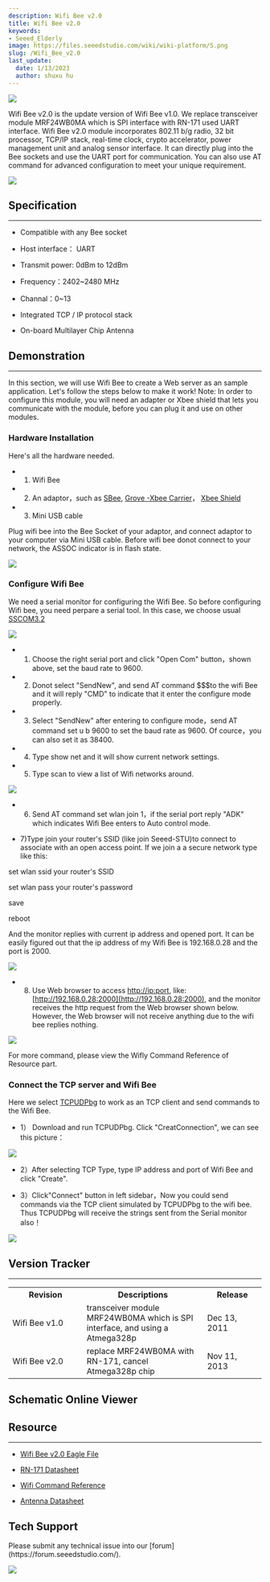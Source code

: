 ```yaml
---
description: Wifi Bee v2.0
title: Wifi Bee v2.0
keywords:
- Seeed_Elderly
image: https://files.seeedstudio.com/wiki/wiki-platform/S.png
slug: /Wifi_Bee_v2.0
last_update:
  date: 1/13/2023
  author: shuxu hu
---
```

![](https://files.seeedstudio.com/wiki/Wifi_Bee_v2.0/img/Wifi_bee_v2_01.jpg)

Wifi Bee v2.0 is the update version of Wifi Bee v1.0. We replace transceiver module MRF24WB0MA which is SPI interface with RN-171 used UART interface. Wifi Bee v2.0 module incorporates 802.11 b/g radio, 32 bit processor, TCP/IP stack, real-time clock, crypto accelerator, power management unit and analog sensor interface. It can directly plug into the Bee sockets and use the UART port for communication. You can also use AT command for advanced configuration to meet your unique requirement.

[![](https://files.seeedstudio.com/wiki/Seeed-WiKi/docs/images/300px-Get_One_Now_Banner-ragular.png)](https://www.seeedstudio.com/Wifi-Bee-v2.0-p-1637.html)

##  Specification
---
*   Compatible with any Bee socket

*   Host interface： UART

*   Transmit power: 0dBm to 12dBm

*   Frequency：2402~2480 MHz

*   Channal：0~13

*   Integrated TCP / IP protocol stack

*   On-board Multilayer Chip Antenna

##  Demonstration
---
In this section, we will use Wifi Bee to create a Web server as an sample application. Let's follow the steps below to make it work!
Note: In order to configure this module, you will need an adapter or Xbee shield that lets you communicate with the module, before you can plug it and use on other modules.

###  Hardware Installation

Here's all the hardware needed.


*   1) Wifi Bee

*   2) An adaptor，such as [SBee](https://www.seeedstudio.com/depot/xbee-shield-v20-p-1375.html?cPath=98_16Uart),  [Grove -Xbee Carrier](https://www.seeedstudio.com/depot/grove-xbee-carrier-p-905.html?cPath=98_16)， [Xbee Shield](https://www.seeedstudio.com/depot/xbee-shield-v20-p-1375.html?cPath=98_16)

*   3) Mini USB cable


Plug wifi bee into the Bee Socket of your adaptor, and connect adaptor to your computer via Mini USB cable. Before wifi bee donot connect to your network, the ASSOC indicator is in flash state.

![](https://files.seeedstudio.com/wiki/Wifi_Bee_v2.0/img/Wifi_Beev2.0.jpg)

###  Configure Wifi Bee

We need a serial monitor for configuring the Wifi Bee. So before configuring Wifi bee, you need perpare a serial tool. In this case, we choose usual [SSCOM3.2](https://files.seeedstudio.com/wiki/Wifi_Bee_v2.0/res/Sscom32E.zip)

![](https://files.seeedstudio.com/wiki/Wifi_Bee_v2.0/img/Serial_Tool.png)

*   1) Choose the right serial port and click "Open Com" button，shown above, set the baud rate to 9600.

*   2) Donot select "SendNew", and send AT command $$$to the wifi Bee and it will reply "CMD" to indicate that it enter the configure mode properly.

*   3) Select "SendNew" after entering to configure mode，send AT command set u b 9600 to set the baud rate as 9600. Of cource，you can also set it as 38400.

*   4) Type show net   and it will show current network settings.

*   5) Type scan  to view a list of Wifi networks around.

![](https://files.seeedstudio.com/wiki/Wifi_Bee_v2.0/img/Serial_Tool_Scan_net.png)

*   6) Send AT command  set wlan join 1，if the serial port reply "ADK" which indicates Wifi Bee enters to Auto control mode.

*   7)Type join your router's SSID (like join Seeed-STU)to connect to associate with an open access point. If we join a a secure network type like this:

set wlan ssid your router's SSID

set wlan pass your router's password

save

reboot

And the monitor replies with current ip address and opened port. It can be easily figured out that the ip address of my Wifi Bee is 192.168.0.28 and the port is 2000.

![](https://files.seeedstudio.com/wiki/Wifi_Bee_v2.0/img/Join_network.png)

*   8) Use Web browser to access [http://ip:port](http://ip:port), like: [http://192.168.0.28:2000](http://192.168.0.28:2000), and the monitor receives the http request from the Web browser shown below. However, the Web browser will not receive anything due to the wifi bee replies nothing.

![](https://files.seeedstudio.com/wiki/Wifi_Bee_v2.0/img/Web_access.png)

For more command, please view the Wifly Command Reference of Resource part.

###  Connect the TCP server and Wifi Bee

Here we select [TCPUDPbg](https://files.seeedstudio.com/wiki/Wifi_Bee_v2.0/res/TCPUDPDbg.zip) to work as an TCP client and send commands to the Wifi Bee.

*   1） Download and run TCPUDPbg. Click "CreatConnection", we can see this picture：

![](https://files.seeedstudio.com/wiki/Wifi_Bee_v2.0/img/TCPUDPTool.png)

*   2）After selecting TCP Type, type IP address and port of Wifi Bee and click "Create".

*   3）Click"Connect" button in left sidebar，Now you could send commands via the TCP client simulated by TCPUDPbg to the wifi bee. Thus TCPUDPbg will receive the strings sent from the Serial monitor also！

![](https://files.seeedstudio.com/wiki/Wifi_Bee_v2.0/img/Communication.png)

##  Version Tracker
---
<table>
<tr>
<th>  Revision
</th>
<th> Descriptions
</th>
<th> Release
</th></tr>
<tr>
<td width="300px"> Wifi Bee v1.0
</td>
<td width="500px"> transceiver module MRF24WB0MA which is SPI interface, and using a Atmega328p
</td>
<td width="200px"> Dec 13, 2011
</td></tr>
<tr>
<td width="300px"> Wifi Bee v2.0
</td>
<td width="500px"> replace MRF24WB0MA with RN-171, cancel Atmega328p chip
</td>
<td width="200px"> Nov 11, 2013
</td></tr></table>


## Schematic Online Viewer

<div className="altium-ecad-viewer" data-project-src="https://files.seeedstudio.com/wiki/Wifi_Bee_v2.0/res/Wifi_Bee_v2.0_Eagle_File.zip" style={{borderRadius: '0px 0px 4px 4px', height: 500, borderStyle: 'solid', borderWidth: 1, borderColor: 'rgb(241, 241, 241)', overflow: 'hidden', maxWidth: 1280, maxHeight: 700, boxSizing: 'border-box'}}>
</div>


##  Resource
---
*   [Wifi Bee v2.0 Eagle File](https://files.seeedstudio.com/wiki/Wifi_Bee_v2.0/res/Wifi_Bee_v2.0_Eagle_File.zip)

*   [RN-171 Datasheet](https://files.seeedstudio.com/wiki/Wifi_Bee_v2.0/res/WiFly-RN-171.pdf)

*   [Wifi Command Reference](https://files.seeedstudio.com/wiki/Wifi_Bee_v2.0/res/WiFly-RN-UM.pdf)

*   [Antenna Datasheet](https://files.seeedstudio.com/wiki/Wifi_Bee_v2.0/res/Antenna_Datasheet.pdf)

## Tech Support
<div>
  Please submit any technical issue into our [forum](https://forum.seeedstudio.com/). <br /><p style={{textAlign: 'center'}}><a href="https://www.seeedstudio.com/act-4.html?utm_source=wiki&utm_medium=wikibanner&utm_campaign=newproducts" target="_blank"><img src="https://files.seeedstudio.com/wiki/Wiki_Banner/new_product.jpg" /></a></p>
</div>
